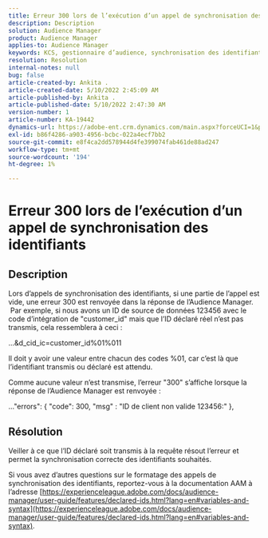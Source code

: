 ```yaml
---
title: Erreur 300 lors de l’exécution d’un appel de synchronisation des identifiants
description: Description
solution: Audience Manager
product: Audience Manager
applies-to: Audience Manager
keywords: KCS, gestionnaire d’audience, synchronisation des identifiants, ID déclaré, synchronisation des identifiants client, ID client, synchronisation en ligne
resolution: Resolution
internal-notes: null
bug: false
article-created-by: Ankita .
article-created-date: 5/10/2022 2:45:09 AM
article-published-by: Ankita .
article-published-date: 5/10/2022 2:47:30 AM
version-number: 1
article-number: KA-19442
dynamics-url: https://adobe-ent.crm.dynamics.com/main.aspx?forceUCI=1&pagetype=entityrecord&etn=knowledgearticle&id=35259630-0bd0-ec11-a7b5-0022480a8753
exl-id: b86f4286-a903-4956-bcbc-022a4ecf7bb2
source-git-commit: e8f4ca2dd578944d4fe399074fab461de88ad247
workflow-type: tm+mt
source-wordcount: '194'
ht-degree: 1%

---
```


# Erreur 300 lors de l’exécution d’un appel de synchronisation des identifiants

## Description


Lors d’appels de synchronisation des identifiants, si une partie de l’appel est vide, une erreur 300 est renvoyée dans la réponse de l’Audience Manager.  Par exemple, si nous avons un ID de source de données 123456 avec le code d’intégration de &quot;customer_id&quot; mais que l’ID déclaré réel n’est pas transmis, cela ressemblera à ceci :

...&amp;d_cid_ic=customer_id%01%011

Il doit y avoir une valeur entre chacun des codes %01, car c’est là que l’identifiant transmis ou déclaré est attendu.

Comme aucune valeur n’est transmise, l’erreur &quot;300&quot; s’affiche lorsque la réponse de l’Audience Manager est renvoyée :

...&quot;errors&quot;: { &quot;code&quot;: 300, &quot;msg&quot; : &quot;ID de client non valide 123456:&quot; },


## Résolution


Veiller à ce que l’ID déclaré soit transmis à la requête résout l’erreur et permet la synchronisation correcte des identifiants souhaités.

Si vous avez d’autres questions sur le formatage des appels de synchronisation des identifiants, reportez-vous à la documentation AAM à l’adresse [https://experienceleague.adobe.com/docs/audience-manager/user-guide/features/declared-ids.html?lang=en#variables-and-syntax](https://experienceleague.adobe.com/docs/audience-manager/user-guide/features/declared-ids.html?lang=en#variables-and-syntax).
